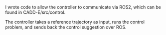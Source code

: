 I wrote code to allow the controller to communicate via ROS2, which can be found in CADD-E/src/control.

The controller takes a reference trajectory as input, runs the control problem, and sends back the control suggestion over ROS.

